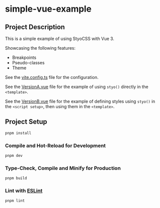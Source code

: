 # simple-vue-example

## Project Description
This is a simple example of using StyoCSS with Vue 3.

Showcasing the following features:
  - Breakpoints
  - Pseudo-classes
  - Theme

See the [vite.config.ts](./vite.config.ts) file for the configuration.

See the [VersionA.vue](./src/components/VersionA.vue) file for the example of using `styo()` directly in the `<template>`.

See the [VersionB.vue](./src/components/VersionB.vue) file for the example of defining styles using `styo()` in the `<script setup>`, then using them in the `<template>`.

## Project Setup

```sh
pnpm install
```

### Compile and Hot-Reload for Development

```sh
pnpm dev
```

### Type-Check, Compile and Minify for Production

```sh
pnpm build
```

### Lint with [ESLint](https://eslint.org/)

```sh
pnpm lint
```
